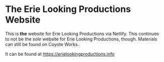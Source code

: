 # The Erie Looking Productions Website

This is **the** website for Erie Looking Productions via Netlify.  This continues to not be the *sole* website for Erie Looking Productions, though.  Materials can still be found on Coyote Works.

It can be found at <https://erielookingproductions.info>
